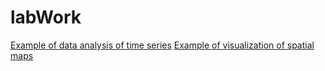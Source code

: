 labWork
=======
[Example of data analysis of time series][1]
[Example of visualization of spatial maps][2]

[1]:http://nbviewer.ipython.org/github/jiaweih/labWork/blob/master/matt/nb/CCSM4/timeseries_basins_cat_models_meeting.ipynb
[2]:http://nbviewer.ipython.org/github/jiaweih/labWork/blob/master/matt/ipynb/initial_plot_tasmax_pr_2006.ipynb
